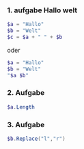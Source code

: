### 1. aufgabe Hallo welt
```powershell
$a = "Hallo"
$b = "Welt"
$c = $a + " " + $b
```
oder
```powershell
$a = "Hallo"
$b = "Welt"
"$a $b"
```
### 2. Aufgabe 
```powershell
$a.Length
```
### 3. Aufgabe
```powershell
$b.Replace("l","r")
```